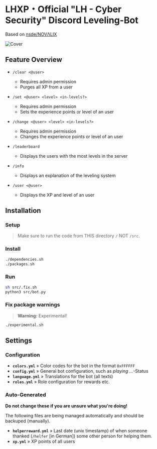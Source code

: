 # LHXP・Official "LH - Cyber Security" Discord Leveling-Bot
Based on [nsde/NOVΛLIX](https://github.com/nsde/novalix)

![Cover](https://external-content.duckduckgo.com/iu/?u=https%3A%2F%2Fi.ytimg.com%2Fvi%2FO_L9rqoMPUY%2Fmaxresdefault.jpg&f=1&nofb=1)

## Feature Overview
- `/clear <@user>`
    - Requires admin permission
    - Purges all XP from a user

- `/set <@user> <level> <in-levels?>`
    - Requires admin permission
    - Sets the experience points or level of an user

- `/change <@user> <level> <in-levels?>`
    - Requires admin permission
    - Changes the experience points or level of an user

- `/leaderboard`
    - Displays the users with the most levels in the server

- `/info`
    - Displays an explanation of the leveling system

- `/user <@user>`
    - Displays the XP and level of an user

## Installation

### Setup
> Make sure to run the code from THIS directory `/` NOT `/src`.

### Install
```bash
./dependencies.sh
./packages.sh
```

### Run

```bash
sh src/.fix.sh
python3 src/bot.py
```

### Fix package warnings

> **Warning:** Experimental!

```bash
./experimental.sh
```

## Settings
### Configuration
- **`colors.yml`** » Color codes for the bot in the format `0xFFFFFF`
- **`config.yml`** » General bot configuration, such as *playing ...*-Status
- **`language.yml`** » Translations for the bot (all texts)
- **`roles.yml`** » Role configuration for rewards etc.

### Auto-Generated
**Do not change these if you are unsure what you're doing!**

The following files are being managed automatically and should be backuped (manually).

- **`helperreward.yml`** » Last date (unix timestamp) of when someone thanked (`/helfer` [in German]) some other person for helping them.
- **`xp.yml`** » XP points of all users